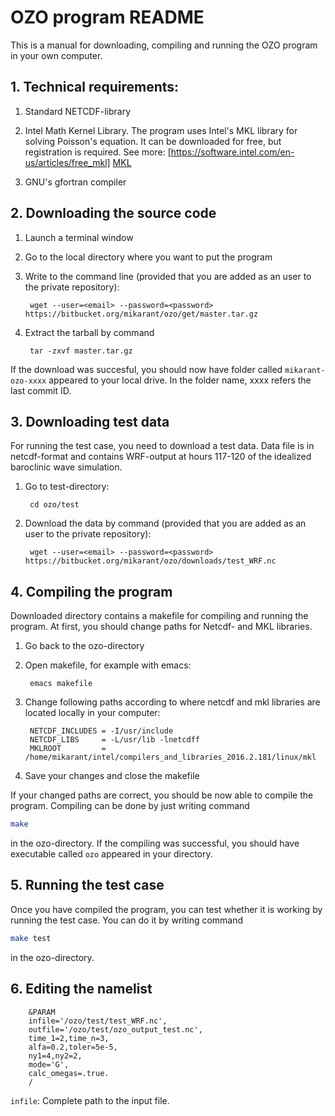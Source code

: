 # OZO program README

This is a manual for downloading, compiling and running the OZO program in your own computer.

## 1. Technical requirements:

1. Standard NETCDF-library

2. Intel Math Kernel Library. The program uses Intel's MKL library for solving Poisson's equation. 
It can be downloaded for free, but registration is required. 
   See more: [https://software.intel.com/en-us/articles/free_mkl] [MKL]
   
3. GNU's gfortran compiler

## 2. Downloading the source code

1. Launch a terminal window

2. Go to the local directory where you want to put the program

3. Write to the command line (provided that you are added as an user to the private repository):

        wget --user=<email> --password=<password> https://bitbucket.org/mikarant/ozo/get/master.tar.gz


4. Extract the tarball by command

        tar -zxvf master.tar.gz


If the download was succesful, you should now have folder called `mikarant-ozo-xxxx` appeared to your local drive. In the folder name, xxxx refers the last commit ID.

## 3. Downloading test data

For running the test case, you need to download a test data. Data file is in netcdf-format and contains WRF-output at hours 117-120 of the idealized baroclinic wave simulation.

1. Go to test-directory:

        cd ozo/test


2. Download the data by command (provided that you are added as an user to the private repository):

        wget --user=<email> --password=<password> https://bitbucket.org/mikarant/ozo/downloads/test_WRF.nc


## 4. Compiling the program

Downloaded directory contains a makefile for compiling and running the program. At first, you should change paths for Netcdf- and MKL libraries.

1. Go back to the ozo-directory

2. Open makefile, for example with emacs:

        emacs makefile

3. Change following paths according to where netcdf and mkl libraries are located locally in your computer:

        NETCDF_INCLUDES = -I/usr/include  
        NETCDF_LIBS     = -L/usr/lib -lnetcdff  
        MKLROOT         = /home/mikarant/intel/compilers_and_libraries_2016.2.181/linux/mkl  

4. Save your changes and close the makefile

If your changed paths are correct, you should be now able to compile the program. Compiling can be done by just writing command
```bash
make
```
in the ozo-directory. If the compiling was successful, you should have executable called ``` ozo ``` appeared in your directory.

## 5. Running the test case

Once you have compiled the program, you can test whether it is working by running the test case. You can do it by writing command
```bash
make test
```
in the ozo-directory.

## 6. Editing the namelist

        &PARAM
        infile='/ozo/test/test_WRF.nc',
        outfile='/ozo/test/ozo_output_test.nc',
        time_1=2,time_n=3,
        alfa=0.2,toler=5e-5,
        ny1=4,ny2=2,
        mode='G',
        calc_omegas=.true.
        /

`infile`: Complete path to the input file. 


[//]: # (Reference links)

[MKL]: <https://software.intel.com/en-us/articles/free_mkl>

